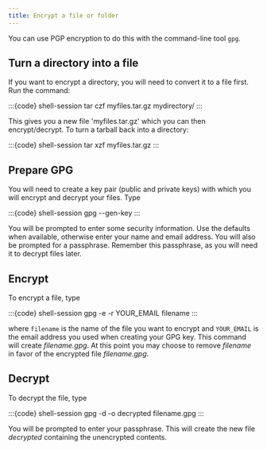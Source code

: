 ```yaml
---
title: Encrypt a file or folder
---
```

You can use PGP encryption to do this with the command-line tool
`gpg`.

## Turn a directory into a file

If you want to encrypt a directory, you will need to convert it to a
file first. Run the command:

:::{code} shell-session
tar czf myfiles.tar.gz mydirectory/
:::

This gives you a new file 'myfiles.tar.gz' which you can then
encrypt/decrypt. To turn a tarball back into a directory:

:::{code} shell-session
tar xzf myfiles.tar.gz
:::

## Prepare GPG

You will need to create a key pair (public and private keys) with which
you will encrypt and decrypt your files. Type

:::{code} shell-session
gpg --gen-key
:::

You will be prompted to enter some security information. Use the
defaults when available, otherwise enter your name and email address.
You will also be prompted for a passphrase. Remember this passphrase,
as you will need it to decrypt files later.

## Encrypt

To encrypt a file, type

:::{code} shell-session
gpg -e -r YOUR_EMAIL filename
:::

where `filename` is the name of the file you want to encrypt and
`YOUR_EMAIL` is the email address you used when creating your GPG key.
This command will create *filename.gpg*. At this point you may choose
to remove *filename* in favor of the encrypted file *filename.gpg*.

## Decrypt

To decrypt the file, type

:::{code} shell-session
gpg -d -o decrypted filename.gpg
:::

You will be prompted to enter your passphrase. This will create the new
file *decrypted* containing the unencrypted contents.
